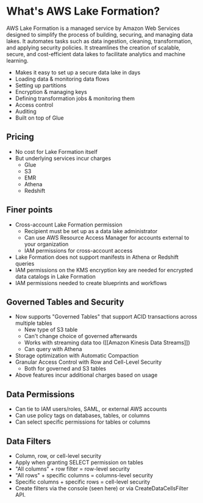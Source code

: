 # What's AWS Lake Formation?

AWS Lake Formation is a managed service by Amazon Web Services designed to simplify the process of building, securing, and managing data lakes. It automates tasks such as data ingestion, cleaning, transformation, and applying security policies. It streamlines the creation of scalable, secure, and cost-efficient data lakes to facilitate analytics and machine learning.

- Makes it easy to set up a secure data lake in days
- Loading data & monitoring data flows
- Setting up partitions
- Encryption & managing keys
- Defining transformation jobs & monitoring them
- Access control
- Auditing
- Built on top of Glue

## Pricing

- No cost for Lake Formation itself
- But underlying services incur charges
  - Glue
  - S3
  - EMR
  - Athena
  - Redshift

## Finer points

- Cross-account Lake Formation permission
  - Recipient must be set up as a data lake administrator
  - Can use AWS Resource Access Manager for accounts external to your organization
  - IAM permissions for cross-account access
- Lake Formation does not support manifests in Athena or Redshift queries
- IAM permissions on the KMS encryption key are needed for encrypted data catalogs in Lake Formation
- IAM permissions needed to create blueprints and workflows

## Governed Tables and Security

- Now supports "Governed Tables" that support ACID transactions across multiple tables
  - New type of S3 table
  - Can't change choice of governed afterwards
  - Works with streaming data too ([[Amazon Kinesis Data Streams]])
  - Can query with Athena
- Storage optimization with Automatic Compaction
- Granular Access Control with Row and Cell-Level Security
  - Both for governed and S3 tables
- Above features incur additional charges based on usage

## Data Permissions

- Can tie to IAM users/roles, SAML, or external AWS accounts
- Can use policy tags on databases, tables, or columns
- Can select specific permissions for tables or columns

## Data Filters

- Column, row, or cell-level security
- Apply when granting SELECT permission on tables
- "All columns" + row filter = row-level security
- "All rows" + specific columns = columns-level security
- Specific columns + specific rows = cell-level security
- Create filters via the console (seen here) or via CreateDataCellsFilter API.
